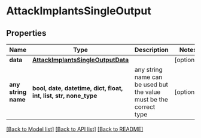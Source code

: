 # AttackImplantsSingleOutput


## Properties
Name | Type | Description | Notes
------------ | ------------- | ------------- | -------------
**data** | [**AttackImplantsSingleOutputData**](AttackImplantsSingleOutputData.md) |  | [optional] 
**any string name** | **bool, date, datetime, dict, float, int, list, str, none_type** | any string name can be used but the value must be the correct type | [optional]

[[Back to Model list]](../README.md#documentation-for-models) [[Back to API list]](../README.md#documentation-for-api-endpoints) [[Back to README]](../README.md)


